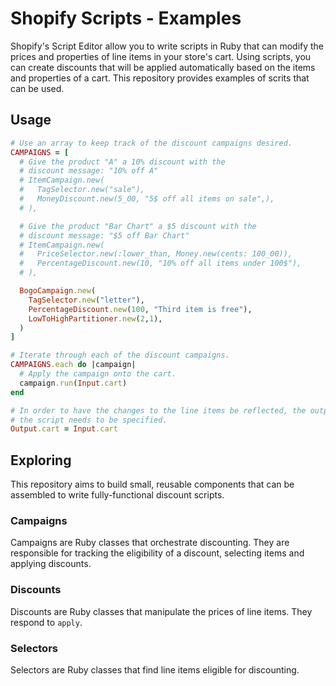 # Shopify Scripts - Examples

Shopify's Script Editor allow you to write scripts in Ruby that can modify the prices and properties of line items in your store's cart. Using scripts, you can create discounts that will be applied automatically based on the items and properties of a cart. This repository provides examples of scrits that can be used.

## Usage

```ruby
# Use an array to keep track of the discount campaigns desired.
CAMPAIGNS = [
  # Give the product "A" a 10% discount with the
  # discount message: "10% off A"
  # ItemCampaign.new(
  #   TagSelector.new("sale"),
  #   MoneyDiscount.new(5_00, "5$ off all items on sale",),
  # ),

  # Give the product "Bar Chart" a $5 discount with the
  # discount message: "$5 off Bar Chart"
  # ItemCampaign.new(
  #   PriceSelector.new(:lower_than, Money.new(cents: 100_00)),
  #   PercentageDiscount.new(10, "10% off all items under 100$"),
  # ),

  BogoCampaign.new(
    TagSelector.new("letter"),
    PercentageDiscount.new(100, "Third item is free"),
    LowToHighPartitioner.new(2,1),
  )
]

# Iterate through each of the discount campaigns.
CAMPAIGNS.each do |campaign|
  # Apply the campaign onto the cart.
  campaign.run(Input.cart)
end

# In order to have the changes to the line items be reflected, the output of
# the script needs to be specified.
Output.cart = Input.cart
```

## Exploring

This repository aims to build small, reusable components that can be assembled to write fully-functional discount scripts.

### Campaigns

Campaigns are Ruby classes that orchestrate discounting. They are responsible for tracking the eligibility of a discount, selecting items and applying discounts.

### Discounts

Discounts are Ruby classes that manipulate the prices of line items. They respond to `apply`.

### Selectors

Selectors are Ruby classes that find line items eligible for discounting.

